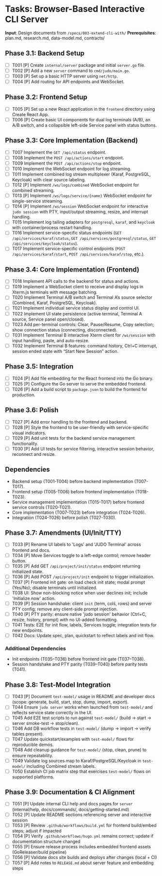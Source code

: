 # Tasks: Browser-Based Interactive CLI Server

**Input**: Design documents from `/specs/003-extend-cli-with/`
**Prerequisites**: plan.md, research.md, data-model.md, contracts/

## Phase 3.1: Backend Setup
- [ ] T001 [P] Create `internal/server` package and initial `server.go` file.
- [ ] T002 [P] Add a new `server` command to `cmd/judo/main.go`.
- [ ] T003 [P] Set up a basic HTTP server using `net/http`.
- [ ] T004 [P] Add routing for API endpoints and WebSocket.

## Phase 3.2: Frontend Setup
- [ ] T005 [P] Set up a new React application in the `frontend` directory using Create React App.
- [ ] T006 [P] Create basic UI components for dual log terminals (A/B), an A/B switch, and a collapsible left-side Service panel with status buttons.

## Phase 3.3: Core Implementation (Backend)
- [ ] T007 Implement the `GET /api/status` endpoint.
- [ ] T008 Implement the `POST /api/actions/start` endpoint.
- [ ] T009 Implement the `POST /api/actions/stop` endpoint.
- [ ] T010 Implement the WebSocket endpoint for log streaming.
- [ ] T011 Implement combined log stream multiplexer (Karaf, PostgreSQL, Keycloak) with clear source labeling.
- [ ] T012 [P] Implement `/ws/logs/combined` WebSocket endpoint for combined streaming.
- [ ] T013 [P] Implement `/ws/logs/service/{name}` WebSocket endpoint for single-service streaming.
- [ ] T014 [P] Implement `/ws/session` WebSocket endpoint for interactive `judo session` with PTY, input/output streaming, resize, and interrupt handling.
- [ ] T015 Implement log tailing adapters for `postgresql`, `karaf`, and `keycloak` with container/process restart handling.
- [ ] T016 Implement service-specific status endpoints (`GET /api/services/karaf/status`, `GET /api/services/postgresql/status`, `GET /api/services/keycloak/status`).
- [ ] T017 Implement service-specific control endpoints (`POST /api/services/karaf/start`, `POST /api/services/karaf/stop`, etc.).

## Phase 3.4: Core Implementation (Frontend)
- [ ] T018 Implement API calls to the backend for status and actions.
- [ ] T019 Implement a WebSocket client to receive and display logs in Xterm.js terminals with message batching.
- [ ] T020 Implement Terminal A/B switch and Terminal A’s source selector (Combined, Karaf, PostgreSQL, Keycloak).
- [ ] T021 Implement individual service status display and control UI.
- [ ] T022 Implement UI state persistence (active terminal, Terminal A source, Service panel open/closed).
- [ ] T023 Add per-terminal controls: Clear, Pause/Resume, Copy selection; show connection status (connecting, disconnected).
- [ ] T031 Implement Terminal B interactive Xterm client for `/ws/session` with input handling, paste, and auto-resize.
- [ ] T032 Implement Terminal B features: command history, Ctrl+C interrupt, session ended state with “Start New Session” action.

## Phase 3.5: Integration
- [ ] T024 [P] Add file embedding for the React frontend into the Go binary.
- [ ] T025 [P] Configure the Go server to serve the embedded frontend.
- [ ] T026 [P] Add a build script to `package.json` to build the frontend for production.

## Phase 3.6: Polish
- [ ] T027 [P] Add error handling to the frontend and backend.
- [ ] T028 [P] Style the frontend to be user-friendly with service-specific visual indicators.
- [ ] T029 [P] Add unit tests for the backend service management functionality.
- [ ] T030 [P] Add UI tests for service filtering, interactive session behavior, reconnect and resize.

## Dependencies
- Backend setup (T001-T004) before backend implementation (T007-T017).
- Frontend setup (T005-T006) before frontend implementation (T018-T023).
- Service management implementation (T015-T017) before frontend service controls (T020-T021).
- Core implementation (T007-T023) before integration (T024-T026).
- Integration (T024-T026) before polish (T027-T030).

## Phase 3.7: Amendments (UI/Init/TTY)
- [ ] T033 [P] Rename UI labels to 'Logs' and 'JUDO Terminal' across frontend and docs.
- [ ] T034 [P] Move Services toggle to a left-edge control; remove header button.
- [ ] T035 [P] Add GET `/api/project/init/status` endpoint returning initialized state.
- [ ] T036 [P] Add POST `/api/project/init` endpoint to trigger initialization.
- [ ] T037 [P] Frontend init gate: on load check init state; modal prompt (Yes/No); disable terminals until initialized.
- [ ] T038 UI: Show non-blocking notice when user declines init; include 'Initialize now' action.
- [ ] T039 [P] Session handshake: client `init` (term, cols, rows) and server PTY config; remove any client-side prompt injection.
- [ ] T040 [P] PTY parity: ensure native 'judo session' behavior (Ctrl+C, resize, history, prompt) with no UI-added formatting.
- [ ] T041 Tests: E2E for init flow, labels, Services toggle; integration tests for new endpoints.
- [ ] T042 Docs: Update spec, plan, quickstart to reflect labels and init flow.

### Additional Dependencies
- Init endpoints (T035–T036) before frontend init gate (T037–T038).
- Session handshake and PTY parity (T039–T040) before parity tests (T041).

## Phase 3.8: Test-Model Integration
- [ ] T043 [P] Document `test-model/` usage in README and developer docs (scope: generate, build, start, stop, dump, import, export).
- [ ] T044 Ensure `judo server` works when launched from `test-model/` and reflects service state correctly in the UI.
- [ ] T045 Add E2E test scripts to run against `test-model/` (build → start → server smoke-test → stop/clean).
- [ ] T046 Add DB workflow tests in `test-model/` (dump → import → verify tables present).
- [ ] T047 Update quickstart/examples with `test-model/` flows for reproducible demos.
- [ ] T048 Add cleanup guidance for `test-model/` (stop, clean, prune) to ensure repeatability.
- [ ] T049 Validate log sources map to Karaf/PostgreSQL/Keycloak in `test-model/` including Combined stream labels.
- [ ] T050 Establish CI job matrix step that exercises `test-model/` flows on supported platforms.

## Phase 3.9: Documentation & CI Alignment
- [ ] T051 [P] Update internal CLI help and docs pages for `server` (internal/help, docs/commands/, docs/getting-started.md)
- [ ] T052 [P] Update README sections referencing server and interactive session
- [ ] T053 [P] Review `.github/workflows/build.yml` for frontend build/embed steps; adjust if impacted
- [ ] T054 [P] Verify `.github/workflows/hugo.yml` remains correct; update if documentation structure changed
- [ ] T055 [P] Ensure release process includes embedded frontend assets (GoReleaser/build pipeline)
- [ ] T056 [P] Validate docs site builds and deploys after changes (local + CI)
- [ ] T057 [P] Add notes to `RELEASE.md` about server feature and embedding steps
